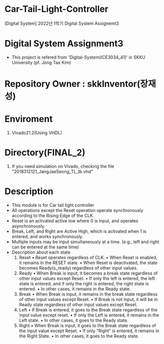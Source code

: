 # Car-Tail-Light-Controller
[Digital System] 2022년 1학기 Digital System Assignemt3

# Digital System Assignment3
- This project is refered from 'Digital-System(ICE3034_41)' in SKKU University (pf. Jong Tae Kim) 
# Repository Owner  : skkInventor(장재성)  

# Enviroment
1. Vivado21.2(Using VHDL)

# Directory(FINAL_2)
1. If you need simulation on Vivado, checking the file "2018312121_JangJaeSeong_TL_tb.vhd"

# Description
- This module is for Car tail light controller
- All operations except the Reset operation operate synchronously according to the Rising Edge of the CLK.
- Reset is an activated active low where 0 is input, and operates asynchronously.
- Break, Left, and Right are Active High, which is activated when 1 is entered, and works synchronously.
- Multiple inputs may be input simultaneously at a time. (e.g., left and right can be entered at the same time)
- Description about each state
  1. Reset
   • Reset operates regardless of CLK.
   • When Reset is enabled, it remains in the RESET state.
   • When Reset is deactivated, the state becomes Ready(s_ready) regardless of other input values.
  2. Ready
   • When Break is input, it becomes a break state regardless of other input values except Reset.
   • If only the left is entered, the left state is entered, and if only the right is entered, the right state is entered.
   • In other cases, it remains in the Ready state.
  3. Break
   • When Break is input, it remains in the break state regardless of other input values except Reset.
   • If Break is not input, it will be in Ready state regardless of other input values except Reset.
  4. Left
   • If Break is entered, it goes to the Break state regardless of the input value except reset.
   • If only the Left is entered, it remains in the Left state.
   • In other cases, it goes to the Ready state.
  5. Right
   • When Break is input, it goes to the Break state regardless of the input value except Reset.
   • If only "Right" is entered, it remains in the Right State.
   • In other cases, it goes to the Ready state.
